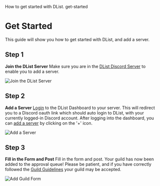<title>Get Started</title>
<description>How to get started with DList.</description>
<url>get-started</url>

# Get Started
This guide will show you how to get started with DList, and add a server.

## Step 1
**Join the DList Server**
Make sure you are in the [DList Discord Server](/server) to enable you to add a server.

![Join the DList Server](assets/docs/img/get-started/join-the-server.png)

## Step 2
**Add a Server**
[Login]([https://DList.co/login) to the DList Dashboard to your server.
This will redirect you to a Discord oauth link which should auto login to DList, with your currently logged-in Discord account.
After logging into the dashboard, you can [add a server](/dashboard/servers/new) by clicking on the '+' icon.

![Add a Server](assets/docs/img/get-started/add-a-guild.png)

## Step 3
**Fill in the Form and Post**
Fill in the form and post.
Your guild has now been added to the approval queue!
Please be patient, and if you have correctly followed the [Guild Guidelines](/docs/guidelines) your guild may be accepted.

![Add Guild Form](assets/docs/img/get-started/add-guild-form.png)